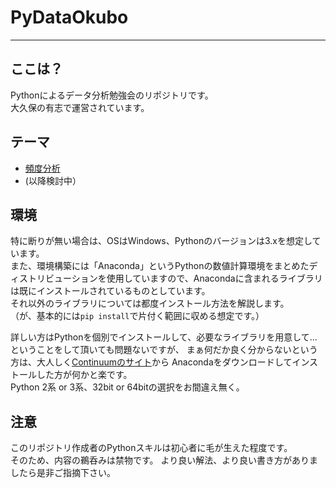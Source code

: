 # PyDataOkubo
---
## ここは？
Pythonによるデータ分析勉強会のリポジトリです。  
大久保の有志で運営されています。

## テーマ
* [頻度分析](https://github.com/uurotanli/PyDataOkubo/tree/master/01.FrequensyAnalysis)
* (以降検討中）

## 環境
特に断りが無い場合は、OSはWindows、Pythonのバージョンは3.xを想定しています。  
また、環境構築には「Anaconda」というPythonの数値計算環境をまとめたディストリビューションを使用していますので、Anacondaに含まれるライブラリは既にインストールされているものとしています。  
それ以外のライブラリについては都度インストール方法を解説します。  
（が、基本的には`pip install`で片付く範囲に収める想定です。）

詳しい方はPythonを個別でインストールして、必要なライブラリを用意して…ということをして頂いても問題ないですが、
まぁ何だか良く分からないという方は、大人しく[Continuumのサイト](http://www.continuum.io/)から
Anacondaをダウンロードしてインストールした方が何かと楽です。  
Python 2系 or 3系、32bit or 64bitの選択をお間違え無く。

## 注意
このリポジトリ作成者のPythonスキルは初心者に毛が生えた程度です。  
そのため、内容の鵜呑みは禁物です。
より良い解法、より良い書き方がありましたら是非ご指摘下さい。